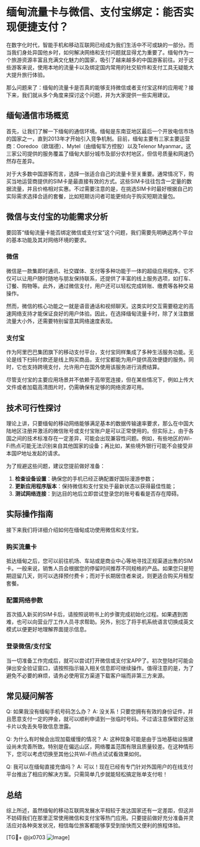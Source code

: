 # 缅甸流量卡与微信、支付宝绑定：能否实现便捷支付？

在数字化时代，智能手机和移动互联网已经成为我们生活中不可或缺的一部分。而当我们身处异国他乡时，如何解决网络和支付问题就显得尤为重要了。缅甸作为一个旅游资源丰富且充满文化魅力的国家，吸引了越来越多的中国游客前往。对于这些游客来说，使用本地的流量卡以及绑定国内常用的社交软件和支付工具无疑能大大提升旅行体验。

那么问题来了：缅甸的流量卡是否真的能够支持微信或者支付宝这样的应用呢？接下来，我们就从多个角度来探讨这个问题，并为大家提供一些实用建议。

## 缅甸通信市场概览

首先，让我们了解一下缅甸的通信环境。缅甸是东南亚地区最后一个开放电信市场的国家之一，直到2013年才开始引入竞争机制。目前，缅甸主要有三家主要运营商：Ooredoo（欧瑞德）、Mytel（由缅甸军方控股）以及Telenor Myanmar。这三家公司提供的服务覆盖了缅甸大部分城市及部分农村地区，但信号质量和网速仍然存在差异。

对于大多数中国游客而言，选择一张适合自己的流量卡至关重要。通常情况下，购买当地运营商提供的SIM卡是最直接有效的方式。这些SIM卡往往包含一定量的数据流量，并且价格相对实惠。不过需要注意的是，在挑选SIM卡时最好根据自己的实际需求选择合适的套餐，比如短期访问者可能更倾向于购买短期流量包。

## 微信与支付宝的功能需求分析

要回答“缅甸流量卡能否绑定微信或支付宝”这个问题，我们需要先明确这两个平台的基本功能及其对网络环境的要求。

### 微信

微信是一款集即时通讯、社交媒体、支付等多种功能于一体的超级应用程序。它不仅可以让用户随时随地与朋友保持联系，还提供了丰富的线上服务选项，如打车、订餐、购物等。此外，通过微信支付，用户还可以轻松完成转账、缴费等各种交易操作。

然而，微信的核心功能之一就是语音通话和视频聊天。这类实时交互需要稳定的高速网络支持才能保证良好的用户体验。因此，在选择缅甸流量卡时，除了关注数据流量大小外，还需要特别留意其网络速度表现。

### 支付宝

作为阿里巴巴集团旗下的移动支付平台，支付宝同样集成了多种生活服务功能。无论是线下扫码付款还是线上购买商品，支付宝都能为用户提供高效便捷的服务。同时，它也支持跨境支付，允许用户在国外使用该服务进行消费结算。

尽管支付宝的主要应用场景并不依赖于高带宽连接，但在某些情况下，例如上传大文件或者加载高清图片时，仍需确保有足够的网络资源可用。

## 技术可行性探讨

理论上讲，只要缅甸的移动网络能够满足基本的数据传输速率要求，那么在中国大陆地区注册并激活的微信账号或支付宝账户是可以正常使用的。但实际上，由于各国之间的技术标准存在一定差异，可能会出现兼容性问题。例如，有些地区的Wi-Fi热点可能无法识别来自其他国家的设备；再比如，某些境外银行可能不会接受非本国IP地址发起的请求。

为了规避这些问题，建议您提前做好准备：

1. **检查设备设置**：确保您的手机已经正确配置好国际漫游参数；
2. **更新应用程序版本**：保持微信和支付宝处于最新状态以获得最佳性能；
3. **测试网络连接**：到达目的地后立即尝试登录您的账号看看是否存在障碍。

## 实际操作指南

接下来我们将详细介绍如何在缅甸成功使用微信和支付宝。

### 购买流量卡

抵达缅甸之后，您可以前往机场、车站或是商业中心等地寻找正规渠道出售的SIM卡。一般来说，销售人员会根据您的停留时间推荐不同规格的产品。如果您只是短期逗留几天，则可以选择预付费卡；而对于长期居住者来说，则更适合购买月租型套餐。

### 配置网络参数

首次插入新买的SIM卡后，请按照说明书上的步骤完成初始化过程。如果遇到困难，也可以向营业厅工作人员寻求帮助。另外，别忘了将手机系统语言切换成英文模式以便更好地理解界面提示信息。

### 登录微信/支付宝

当一切准备工作完成后，就可以尝试打开微信或支付宝APP了。初次登陆时可能会弹出安全验证窗口，请按照指示输入相关信息即可继续操作。值得注意的是，为了避免不必要的麻烦，请务必使用官方渠道下载客户端而非第三方来源。

## 常见疑问解答

Q: 如果我没有缅甸手机号码怎么办？
A: 没关系！只要您拥有有效的身份证件，并且愿意支付一定的押金，就可以顺利申请到一张临时号码。不过请注意保管好这张卡片以免丢失导致信息泄露。

Q: 为什么有时候会出现加载缓慢的情况？
A: 这种现象可能是由于当地基础设施建设尚未完善所致。特别是在偏远山区，网络覆盖范围有限且质量较差。在这种情形下，您可以考虑切换至其他公共Wi-Fi热点试试看效果如何。

Q: 我可以在缅甸直接充值吗？
A: 可以！现在已经有专门针对外国用户的在线支付平台推出了相应的解决方案。只需简单几步就能轻松搞定账单支付啦！

## 总结

综上所述，虽然缅甸的移动互联网发展水平相较于发达国家还有一定差距，但这并不妨碍我们在那里正常使用微信和支付宝等热门应用。只要提前做好充分准备并灵活应对各种突发状况，相信每位旅客都能够享受到愉快而又便利的旅程体验。

[TG💪+ @jx0703 ![Image](https://github.com/user-attachments/assets/dbca1d08-cadb-493c-b0ec-ad6f7a83f270)]